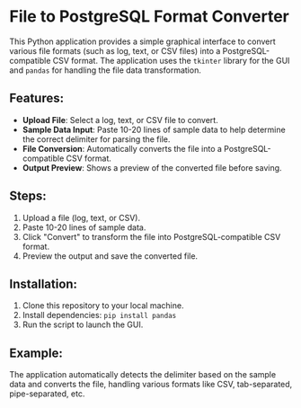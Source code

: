 # File to PostgreSQL Format Converter

This Python application provides a simple graphical interface to convert various file formats (such as log, text, or CSV files) into a PostgreSQL-compatible CSV format. The application uses the `tkinter` library for the GUI and `pandas` for handling the file data transformation.

## Features:
- **Upload File**: Select a log, text, or CSV file to convert.
- **Sample Data Input**: Paste 10-20 lines of sample data to help determine the correct delimiter for parsing the file.
- **File Conversion**: Automatically converts the file into a PostgreSQL-compatible CSV format.
- **Output Preview**: Shows a preview of the converted file before saving.

## Steps:
1. Upload a file (log, text, or CSV).
2. Paste 10-20 lines of sample data.
3. Click "Convert" to transform the file into PostgreSQL-compatible CSV format.
4. Preview the output and save the converted file.

## Installation:
1. Clone this repository to your local machine.
2. Install dependencies: `pip install pandas`
3. Run the script to launch the GUI.

## Example:
The application automatically detects the delimiter based on the sample data and converts the file, handling various formats like CSV, tab-separated, pipe-separated, etc.
